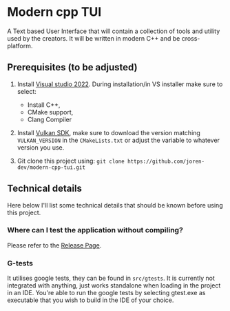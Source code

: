 # Modern cpp TUI
A Text based User Interface that will contain a collection of tools and utility used by the creators. It will be written in modern C++ and be cross-platform.

## Prerequisites (to be adjusted)
1. Install [Visual studio 2022](https://visualstudio.microsoft.com/vs/). During installation/in VS installer make sure to select:
	- Install C++, 
    - CMake support,
    - Clang Compiler

2. Install [Vulkan SDK](https://vulkan.lunarg.com/), make sure to download the version matching `VULKAN_VERSION` in the `CMakeLists.txt` or adjust the variable to whatever version you use.

3. Git clone this project using: `git clone https://github.com/joren-dev/modern-cpp-tui.git`


## Technical details
Here below I'll list some technical details that should be known before using this project.

### Where can I test the application without compiling?
Please refer to the [Release Page](https://github.com/joren-dev/modern-cpp-tui/releases).

### G-tests
It utilises google tests, they can be found in `src/gtests`. It is currently not integrated with anything, just works standalone when loading in the project in an IDE.
You're able to run the google tests by selecting gtest.exe as executable that you wish to build in the IDE of your choice.
